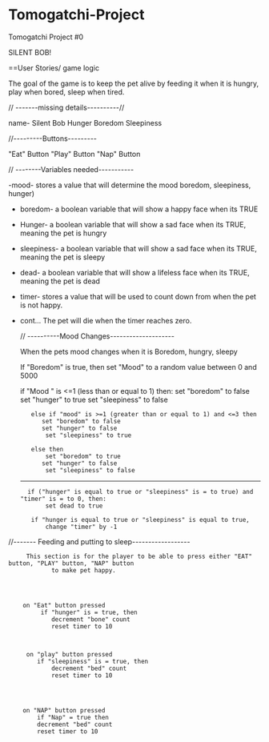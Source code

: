 # Tomogatchi-Project

Tomogatchi Project #0

SILENT BOB!

==User Stories/ game logic

The goal of the game is to keep the pet alive by feeding it when it is hungry, play when bored, sleep when tired.

// -------missing details----------//

name- Silent Bob
Hunger
Boredom
Sleepiness

//---------Buttons---------

"Eat" Button
"Play" Button
"Nap" Button

// --------Variables needed-----------

-mood- stores a value that will determine the mood boredom, sleepiness, hunger)

- boredom- a boolean variable that will show a happy face when its TRUE
- Hunger- a boolean variable that will show a sad face when its TRUE, meaning the pet is hungry
- sleepiness- a boolean variable that will show a sad face when its TRUE, meaning the pet is sleepy
- dead- a boolean variable that will show a lifeless face when its TRUE, meaning the pet is dead
- timer- stores a value that will be used to count down from when the pet is not happy.
- cont... The pet will die when the timer reaches zero.

  // ----------Mood Changes--------------------

  When the pets mood changes when it is Boredom, hungry, sleepy

  If "Boredom" is true, then set "Mood" to a random value between 0 and 5000

  if "Mood " is <=1 (less than or equal to 1) then:
  set "boredom" to false
  set "hunger" to true
  set "sleepiness" to false

         else if "mood" is >=1 (greater than or equal to 1) and <=3 then
            set "boredom" to false
            set "hunger" to false
             set "sleepiness" to true

         else then
             set "boredom" to true
            set "hunger" to false
             set "sleepiness" to false

  ***

        if ("hunger" is equal to true or "sleepiness" is = to true) and "timer" is = to 0, then:
             set dead to true

         if "hunger is equal to true or "sleepiness" is equal to true,
             change "timer" by -1

//------- Feeding and putting to sleep------------------

         This section is for the player to be able to press either "EAT" button, "PLAY" button, "NAP" button
                to make pet happy.




        on "Eat" button pressed
             if "hunger" is = true, then
                decrement "bone" count
                reset timer to 10



         on "play" button pressed
            if "sleepiness" is = true, then
                decrement "bed" count
                reset timer to 10




        on "NAP" button pressed
            if "Nap" = true then
            decrement "bed" count
            reset timer to 10
